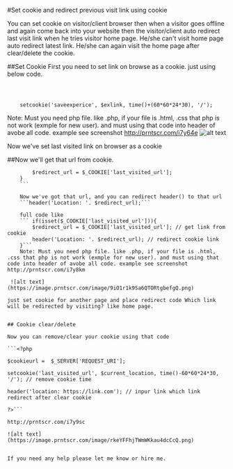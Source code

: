#Set cookie and redirect previous visit link using cookie

You can set cookie on visitor/client browser then when a visitor goes offline and again come back into your website then the visitor/client auto redirect last visit link when he tries visitor home page. He/she can't visit home page auto redirect latest link. He/she can again visit the home page after clear/delete the cookie. 


##Set Cookie
First you need to set link on browse as a cookie.
just using below code.

```$exlink =  "http://{$_SERVER['HTTP_HOST']}{$_SERVER['REQUEST_URI']}";



    setcookie('saveexperice', $exlink, time()+(60*60*24*30), '/');
```
Note: Must you need php file. like .php, if your file is .html, .css that php is not work (exmple for new user). and must using that code into header of avobe all code. example see screenshot http://prntscr.com/i7y64e
![alt text](https://image.prntscr.com/image/TjJLOgEySRqN42Z67sQN8Q.png)


Now we've set last visited link on browser as a cookie

##Now we'll get that url from cookie. 

```	if(isset($_COOKIE['last_visited_url'])){
		$redirect_url = $_COOKIE['last_visited_url'];		
	}
    ```
    
    Now we've got that url, and you can redirect header() to that url 
    ```header('Location: '. $redirect_url);```
    
    full code like 
    ```	if(isset($_COOKIE['last_visited_url'])){
		$redirect_url = $_COOKIE['last_visited_url']; // get link from cookie
		header('Location: '. $redirect_url); // redirect cookie link
	}```
    Note: Must you need php file. like .php, if your file is .html, .css that php is not work (exmple for new user). and must using that code into header of avobe all code. example see screenshot http://prntscr.com/i7y8km
 
 ![alt text](https://image.prntscr.com/image/9iO1r1k9Sa6QTORtgbefgQ.png)
    
just set cookie for another page and place redirect code Which link will be redirected by visiting? like home page.


## Cookie clear/delete

Now you can remove/clear your cookie using that code

```<?php 

$cookieurl =  $_SERVER['REQUEST_URI'];

setcookie('last_visited_url', $current_location, time()-60*60*24*30, '/'); // remove cookie time

header('location: https://link.com'); // inpur link which link redirect after clear cookie

?>```

http://prntscr.com/i7y9sc

![alt text](https://image.prntscr.com/image/rkeYFFhjTWmWKkau4dcCcQ.png)


If you need any help please let me know or hire me.

